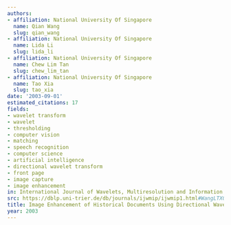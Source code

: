 ```yaml
---
authors:
- affiliation: National University Of Singapore
  name: Qian Wang
  slug: qian_wang
- affiliation: National University Of Singapore
  name: Lida Li
  slug: lida_li
- affiliation: National University Of Singapore
  name: Chew Lim Tan
  slug: chew_lim_tan
- affiliation: National University Of Singapore
  name: Tao Xia
  slug: tao_xia
date: '2003-09-01'
estimated_citations: 17
fields:
- wavelet transform
- wavelet
- thresholding
- computer vision
- matching
- speech recognition
- computer science
- artificial intelligence
- directional wavelet transform
- front page
- image capture
- image enhancement
in: International Journal of Wavelets, Multiresolution and Information Processing
src: https://dblp.uni-trier.de/db/journals/ijwmip/ijwmip1.html#WangLTX03
title: Image Enhancement of Historical Documents Using Directional Wavelet
year: 2003
---
```

